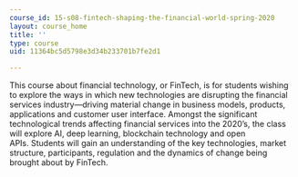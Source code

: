 ```yaml
---
course_id: 15-s08-fintech-shaping-the-financial-world-spring-2020
layout: course_home
title: ''
type: course
uid: 11364bc5d5798e3d34b233701b7fe2d1

---
```

This course about financial technology, or FinTech, is for students wishing to explore the ways in which new technologies are disrupting the financial services industry—driving material change in business models, products, applications and customer user interface. Amongst the significant technological trends affecting financial services into the 2020’s, the class will explore AI, deep learning, blockchain technology and open APIs. Students will gain an understanding of the key technologies, market structure, participants, regulation and the dynamics of change being brought about by FinTech.
